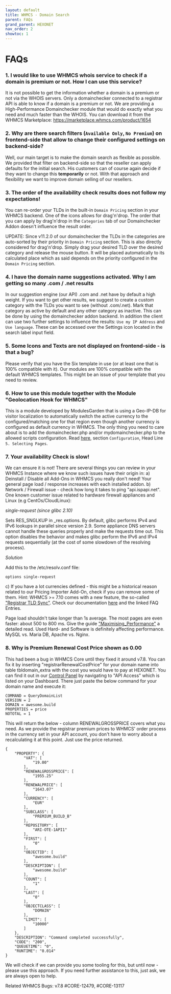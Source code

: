 ```yaml
---
layout: default
title: WHMCS - Domain Search
parent: FAQs
grand_parent: HEXONET
nav_order: 2
showtoc: 1
---
```


# FAQs

### 1. I would like to use WHMCS whois service to check if a domain is premium or not. How I can use this service?

It is not possible to get the information whether a domain is a premium or not via the WHOIS servers. Only a domainchecker connected to a registrar API is able to know if a domain is a premium or not.
We are providing a High-Performance Domainchecker module that would do exactly what you need and much faster than the WHOIS. You can download it from the WHMCS Marketplace: https://marketplace.whmcs.com/product/1654

### 2. Why are there search filters (`Available Only`, `No Premium`) on frontend-side that allow to change their configured settings on backend-side?

Well, our main target is to make the domain search as flexible as possible. We provided that filter on backend-side so that the reseller can apply defaults for the initial search. His customers can of course again decide if they want to change this **temporarily** or not. With that approach and flexibility we want to improve domain selling of our resellers.

### 3. The order of the availability check results does not follow my expectations!

You can re-order your TLDs in the built-in `Domain Pricing` section in your WHMCS backend. One of the icons allows for drag'n'drop. The order that you can apply by drag'n'drop in the `Categories` tab of our Domainchecker Addon doesn't influence the result order.

UPDATE: Since v11.2.0 of our domainchecker the TLDs in the categories are auto-sorted by their priority in `Domain Pricing` section. This is also directly considered for drag'n'drop. Simply drag your desired TLD over the desired category and release the mouse button. It will be placed automatically to its calculated place which as said depends on the priority configured in the `Domain Pricing` section.

### 4. I have the domain name suggestions activated. Why I am getting so many .com / .net results

In our suggestion engine (our API) .com and .net have by default a high weight. If you want to get other results, we suggest to create a custom category with the TLDs you want to see (without .com/.net). Mark that category as active by default and any other category as inactive. This can be done by using the domainchecker addon backend. In addition the client can use two further settings to influence the results: `Use my IP Address` and `Use language`. These can be accessed over the Settings icon located in the search label input field.

### 5. Some Icons and Texts are not displayed on frontend-side - is that a bug?

Please verify that you have the Six template in use (or at least one that is 100% compatible with it). Our modules are 100% compatible with the default WHMCS templates. This might be an issue of your template that you need to review.

### 6. How to use this module together with the Module "Geolocation Hook for WHMCS"

This is a module developed by ModulesGarden that is using a Geo-IP-DB for visitor localization to automatically switch the active currency to the configured/matching one for that region even though another currency is configured as default currency in WHMCS.
The only thing you need to care about is to add the domainchecker.php and/or mydomainchecker.php to the allowed scripts configuration.
Read [here](https://www.docs.modulesgarden.com/Geolocation_Hook_For_WHMCS), section `Configuration`, Head Line `5. Selecting Pages`.

### 7. Your availability Check is slow!

We can ensure it is not! There are several things you can review in your WHMCS Instance where we know such issues have their origin in:
a) Deinstall / Disable all Add-Ons in WHMCS you really don't need! Your general page load / response increases with each installed addon.
b) Network / Firewall issue - check how long it takes to ping "api.ispapi.net". One known customer issue related to hardware firewall appliances and Linux (e.g CentOs/CloudLinux):

_single-request (since glibc 2.10)_

Sets RES_SNGLKUP in _res.options.  By default, glibc performs IPv4 and IPv6 lookups in parallel since version 2.9.  Some appliance DNS servers cannot handle these queries properly and make the requests time out. This option disables the behavior and makes glibc perform the IPv6 and IPv4 requests sequentially (at the cost of some slowdown of the resolving process).

_Solution_

Add this to the /etc/resolv.conf file:

`options single-request`

c) If you have a lot currencies defined - this might be a historical reason related to our Pricing Importer Add-On, check if you can remove some of them. Hint: WHMCS >= 7.10 comes with a new feature, the so-called ["Registrar TLD Sync"](https://docs.whmcs.com/Registrar_TLD_Sync). Check our documentation [here](https://github.com/hexonet/whmcs-ispapi-registrar/wiki/Start-selling-domains-with-HEXONET-&-WHMCS#importing-prices) and the linked FAQ Entries.

Page load shouldn't take longer than 1s average. The most pages are even faster: about 500 to 800 ms. Give the guide ["Maximising_Performance"](https://docs.whmcs.com/Maximising_Performance) a detailed read. Used Hard- and Software is definitely affecting performance. MySQL vs. Maria DB, Apache vs. Nginx.

### 8. Why is Premium Renewal Cost Price shown as 0.00

This had been a bug in WHMCS Core until they fixed it around v7.8. You can fix it by inserting "registrarRenewalCostPrice" for your domain name into table tbldomain_extra with the cost you would have to pay at HEXONET. You can find it out in our [Control Panel](https://account.hexonet.net) by navigating to "API Access" which is listed on your Dashboard. There just paste the below command for your domain name and execute it:

```
COMMAND = QueryDomainList
VERSION = 2
DOMAIN = awesome.build
PROPERTIES = price
NOTOTAL = 1
```

This will return the below - column RENEWALGROSSPRICE covers what you need. As we provide the registrar premium prices to WHMCS' order process in the currency set in your API account, you don't have to worry about a recalculating it at this point. Just use the price returned.

```
{
    "PROPERTY": {
        "VAT": [
            "19.00"
        ],
        "RENEWALGROSSPRICE": [
            "1955.25"
        ],
        "RENEWALPRICE": [
            "1643.07"
        ],
        "CURRENCY": [
            "EUR"
        ],
        "SUBCLASS": [
            "PREMIUM_BUILD_B"
        ],
        "REPOSITORY": [
            "ARI-OTE-1API1"
        ],
        "FIRST": [
            "0"
        ],
        "OBJECTID": [
            "awesome.build"
        ],
        "DESCRIPTION": [
            "awesome.build"
        ],
        "COUNT": [
            "1"
        ],
        "LAST": [
            "0"
        ],
        "OBJECTCLASS": [
            "DOMAIN"
        ],
        "LIMIT": [
            "10000"
        ]
    },
    "DESCRIPTION": "Command completed successfully",
    "CODE": "200",
    "QUEUETIME": "0",
    "RUNTIME": "0.014"
}
```

We will check if we can provide you some tooling for this, but until now - please use this approach. If you need further assistance to this, just ask, we are always open to help.

Related WHMCS Bugs: v7.8 #CORE-12479, #CORE-13117
